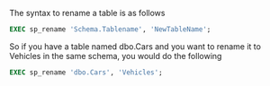 The syntax to rename a table is as follows

```SQL
EXEC sp_rename 'Schema.Tablename', 'NewTableName';  
```

So if you have a table named dbo.Cars and you want to rename it to Vehicles in the same schema, you would do the following


```SQL
EXEC sp_rename 'dbo.Cars', 'Vehicles';  
```
